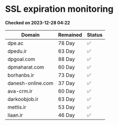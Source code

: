 # SSL expiration monitoring

**Checked on 2023-12-28 04:22**

| Domain | Remained | Status       |
|--------|----------|--------------|
| dpe.ac     | 78 Day   | ✅ |
| dpedu.ir     | 63 Day   | ✅ |
| dpgoal.com     | 88 Day   | ✅ |
| dpmaharat.com     | 60 Day   | ✅ |
| borhanbs.ir     | 73 Day   | ✅ |
| danesh-online.com     | 37 Day   | ✅ |
| ava-crm.ir     | 60 Day   | ✅ |
| darkoobjob.ir     | 63 Day   | ✅ |
| mettis.ir     | 53 Day   | ✅ |
| liaan.ir     | 46 Day   | ✅ |
